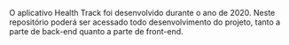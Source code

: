 O aplicativo Health Track foi desenvolvido durante o ano de 2020.
Neste repositório poderá ser acessado todo desenvolvimento do projeto, tanto a parte de back-end quanto a parte de front-end.
